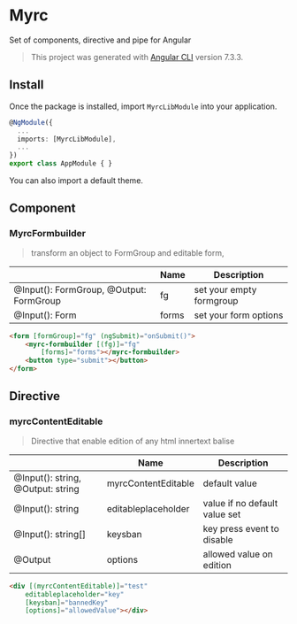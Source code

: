 
# Myrc
Set of components, directive and pipe for Angular
  
>This project was generated with [Angular CLI](https://github.com/angular/angular-cli) version 7.3.3.

## Install

Once the package is installed, import `MyrcLibModule` into your application.
```ts
@NgModule({
  ...
  imports: [MyrcLibModule],
  ...
})
export class AppModule { }
```
You can also import a default theme.

## Component
### MyrcFormbuilder
>transform an object to FormGroup and editable form, 

||Name|Description|
|-|-|-|
|@Input(): FormGroup, @Output: FormGroup|fg|set your empty formgroup|
|@Input(): Form|forms|set your form options|

```html
<form [formGroup]="fg" (ngSubmit)="onSubmit()">
	<myrc-formbuilder [(fg)]="fg" 
		[forms]="forms"></myrc-formbuilder>
	<button type="submit"></button>
</form>
```

## Directive
### myrcContentEditable
  >Directive that enable edition of any html innertext balise
  
||Name|Description|
|-|-|-|
|@Input(): string, @Output: string|myrcContentEditable|default value|
|@Input(): string|editableplaceholder|value if no default value set|
|@Input(): string[]|keysban|key press event to disable|
|@Output|options|allowed value on edition|

```html
<div [(myrcContentEditable)]="test" 
	editableplaceholder="key" 
	[keysban]="bannedKey" 
	[options]="allowedValue"></div>
```